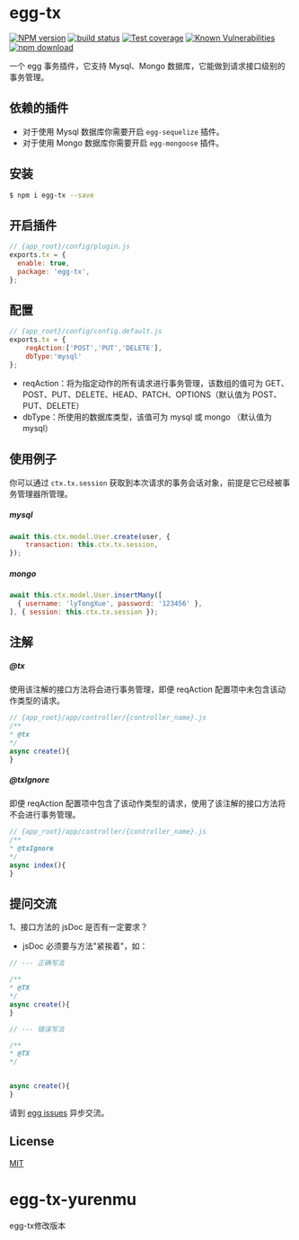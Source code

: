# egg-tx

[![NPM version][npm-image]][npm-url]
[![build status][travis-image]][travis-url]
[![Test coverage][codecov-image]][codecov-url]
[![Known Vulnerabilities][snyk-image]][snyk-url]
[![npm download][download-image]][download-url]

[npm-image]: https://img.shields.io/npm/v/egg-tx.svg?style=flat-square
[npm-url]: https://npmjs.org/package/egg-tx
[travis-image]: https://travis-ci.org/deepexi/egg-tx.svg?branch=master
[travis-url]: https://travis-ci.org/deepexi/egg-tx.svg?branch=master
[codecov-image]: https://codecov.io/gh/deepexi/egg-tx/branch/master/graph/badge.svg
[codecov-url]: https://codecov.io/gh/deepexi/egg-tx
[david-image]: https://img.shields.io/david/eggjs/egg-tx.svg?style=flat-square
[david-url]: https://david-dm.org/eggjs/egg-tx
[snyk-image]: https://snyk.io/test/npm/egg-tx/badge.svg?style=flat-square
[snyk-url]: https://snyk.io/test/npm/egg-tx
[download-image]: https://img.shields.io/npm/dm/egg-tx.svg?style=flat-square
[download-url]: https://npmjs.org/package/egg-tx

一个 egg 事务插件，它支持 Mysql、Mongo 数据库，它能做到请求接口级别的事务管理。

## 依赖的插件
- 对于使用 Mysql 数据库你需要开启 `egg-sequelize` 插件。
- 对于使用 Mongo 数据库你需要开启 `egg-mongoose` 插件。

## 安装

```bash
$ npm i egg-tx --save
```

## 开启插件

```js
// {app_root}/config/plugin.js
exports.tx = {
  enable: true,
  package: 'egg-tx',
};
```

## 配置
```js
// {app_root}/config/config.default.js
exports.tx = {
    reqAction:['POST','PUT','DELETE'], 
    dbType:'mysql'
};
```
- reqAction：将为指定动作的所有请求进行事务管理，该数组的值可为 GET、POST、PUT、DELETE、HEAD、PATCH、OPTIONS（默认值为 POST、PUT、DELETE）
- dbType：所使用的数据库类型，该值可为 mysql 或 mongo （默认值为 mysql）

## 使用例子

你可以通过 `ctx.tx.session` 获取到本次请求的事务会话对象，前提是它已经被事务管理器所管理。

##### mysql
```js
await this.ctx.model.User.create(user, {
    transaction: this.ctx.tx.session,
});
```

##### mongo
```js
await this.ctx.model.User.insertMany([
  { username: 'lyTongXue', password: '123456' },
], { session: this.ctx.tx.session });
```

## 注解

##### @tx
使用该注解的接口方法将会进行事务管理，即便 reqAction 配置项中未包含该动作类型的请求。
```js
// {app_root}/app/controller/{controller_name}.js
/**
* @tx
*/
async create(){
}
```

##### @txIgnore
即便 reqAction 配置项中包含了该动作类型的请求，使用了该注解的接口方法将不会进行事务管理。
```js
// {app_root}/app/controller/{controller_name}.js
/**
* @txIgnore
*/
async index(){
}
```

## 提问交流
1、接口方法的 jsDoc 是否有一定要求？
- jsDoc 必须要与方法"紧挨着"，如：
```js
// --- 正确写法

/**
* @TX
*/
async create(){
}

// --- 错误写法

/**
* @TX
*/


async create(){
}
```

请到 [egg issues](https://github.com/eggjs/egg/issues) 异步交流。

## License

[MIT](LICENSE)





# egg-tx-yurenmu

egg-tx修改版本
